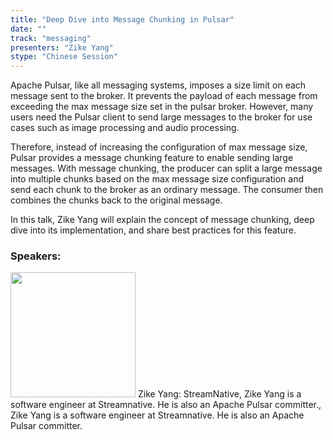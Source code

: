 ```yaml
---
title: "Deep Dive into Message Chunking in Pulsar"
date: "" 
track: "messaging"
presenters: "Zike Yang"
stype: "Chinese Session"
---
```

Apache Pulsar, like all messaging systems, imposes a size limit on each message sent to the broker. It prevents the payload of each message from exceeding the max message size set in the pulsar broker. However, many users need the Pulsar client to send large messages to the broker for use cases such as image processing and audio processing. 

Therefore, instead of increasing the configuration of max message size, Pulsar provides a message chunking feature to enable sending large messages. With message chunking, the producer can split a large message into multiple chunks based on the max message size configuration and send each chunk to the broker as an ordinary message. The consumer then combines the chunks back to the original message.

In this talk, Zike Yang will explain the concept of message chunking, deep dive into its implementation, and share best practices for this feature.
 ### Speakers: 
 <img src="images/speaker/1156.png" width="200" />
 Zike Yang: StreamNative, Zike Yang is a software engineer at Streamnative. He is also an Apache Pulsar committer., Zike Yang is a software engineer at Streamnative. He is also an Apache Pulsar committer.
 
